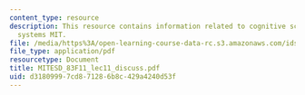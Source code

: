 ```yaml
---
content_type: resource
description: This resource contains information related to cognitive science in engineering
  systems MIT.
file: /media/https%3A/open-learning-course-data-rc.s3.amazonaws.com/ids-900-doctoral-seminar-in-engineering-systems-fall-2011/d31809997cd871286b8c429a4240d53f_MITESD_83F11_lec11_discuss.pdf
file_type: application/pdf
resourcetype: Document
title: MITESD_83F11_lec11_discuss.pdf
uid: d3180999-7cd8-7128-6b8c-429a4240d53f
---
```

